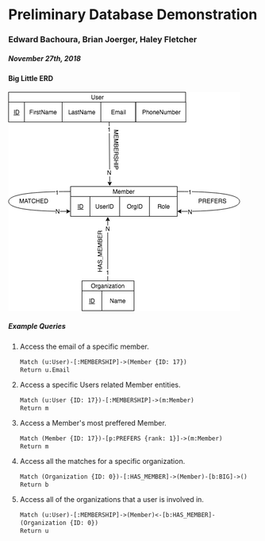 # Preliminary Database Demonstration

### Edward Bachoura, Brian Joerger, Haley Fletcher

##### November 27th, 2018



#### Big Little ERD

![ERD](../resources/detailedERD.png)



##### Example Queries

1. Access the email of a specific member.

   ```
   Match (u:User)-[:MEMBERSHIP]->(Member {ID: 17})
   Return u.Email
   ```


2. Access a specific Users related Member entities.

   ```
   Match (u:User {ID: 17})-[:MEMBERSHIP]->(m:Member)
   Return m
   ```

3. Access a Member's most preffered Member.

   ```
   Match (Member {ID: 17})-[p:PREFERS {rank: 1}]->(m:Member)
   Return m
   ```

4. Access all the matches for a specific organization.

   ```
   Match (Organization {ID: 0})-[:HAS_MEMBER]->(Member)-[b:BIG]->()
   Return b
   ```

5. Access all of the organizations that a user is involved in.

   ```
   Match (u:User)-[:MEMBERSHIP]->(Member)<-[b:HAS_MEMBER]-(Organization {ID: 0})
   Return u
   ```

   ​
